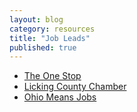 ```yaml
---
layout: blog
category: resources
title: "Job Leads"
published: true
---
```


* [The One Stop](http://www.theonestop.org/)
* [Licking County Chamber](http://lickingcountychamber.chambermaster.com/jobs)
* [Ohio Means Jobs](http://lickingcountychamber.chambermaster.com/jobs)